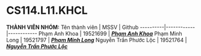 # CS114.L11.KHCL



**THÀNH VIÊN NHÓM:**
Tên thành viên | MSSV | Github 
   ----------|------------|------------
   Phạm Anh Khoa | 19521699 | [__*Phạm Anh Khoa*__](https://github.com/khoaphamj1505) 
   Phạm Minh Long | 19521797 | [__*Phạm Minh Long*__](https://github.com/HUNDRED3421)
   Nguyễn Trần Phước Lộc | 19521764 | [__*Nguyễn Trần Phước Lộc*__](https://github.com/ntploc0910) 
